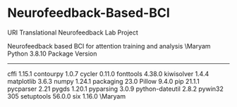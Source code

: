 # Neurofeedback-Based-BCI
URI Translational Neurofeedback Lab Project

Neurofeedback based BCI for attention training and analysis
\Maryam
Python 3.8.10
Package         Version
--------------- -------
cffi            1.15.1
contourpy       1.0.7
cycler          0.11.0
fonttools       4.38.0
kiwisolver      1.4.4
matplotlib      3.6.3
numpy           1.24.1
packaging       23.0
Pillow          9.4.0
pip             21.1.1
pycparser       2.21
pygds           1.20.1
pyparsing       3.0.9
python-dateutil 2.8.2
pywin32         305
setuptools      56.0.0
six             1.16.0
\Maryam
